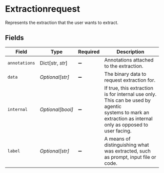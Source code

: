 # Extractionrequest

Represents the extraction that the user wants to extract.


## Fields

| Field                                                                                                                                                    | Type                                                                                                                                                     | Required                                                                                                                                                 | Description                                                                                                                                              |
| -------------------------------------------------------------------------------------------------------------------------------------------------------- | -------------------------------------------------------------------------------------------------------------------------------------------------------- | -------------------------------------------------------------------------------------------------------------------------------------------------------- | -------------------------------------------------------------------------------------------------------------------------------------------------------- |
| `annotations`                                                                                                                                            | Dict[str, *str*]                                                                                                                                         | :heavy_minus_sign:                                                                                                                                       | Annotations attached to the extraction.                                                                                                                  |
| `data`                                                                                                                                                   | *Optional[str]*                                                                                                                                          | :heavy_minus_sign:                                                                                                                                       | The binary data to request extraction for.                                                                                                               |
| `internal`                                                                                                                                               | *Optional[bool]*                                                                                                                                         | :heavy_minus_sign:                                                                                                                                       | If true, this extraction is for internal use only. This can be used by agentic<br/>systems to mark an extraction as internal only as opposed to user facing. |
| `label`                                                                                                                                                  | *Optional[str]*                                                                                                                                          | :heavy_minus_sign:                                                                                                                                       | A means of distinguishing what was extracted, such as prompt, input file or<br/>code.                                                                    |